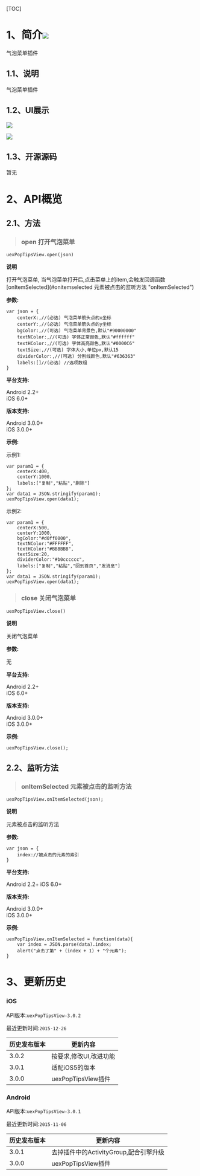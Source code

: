 [TOC]
# 1、简介[![](http://appcan-download.oss-cn-beijing.aliyuncs.com/%E5%85%AC%E6%B5%8B%2Fgf.png)]()
气泡菜单插件

## 1.1、说明
气泡菜单插件

## 1.2、UI展示
![](http://i.imgur.com/DXoWut3.png)

![](http://i.imgur.com/QgSQ7zY.png)

## 1.3、开源源码
暂无

# 2、API概览

## 2.1、方法

> ### open 打开气泡菜单

`uexPopTipsView.open(json)`

**说明**

打开气泡菜单, 当气泡菜单打开后,点击菜单上的item,会触发回调函数[onItemSelected](#onitemselected 元素被点击的监听方法 "onItemSelected")

**参数:**

```
var json = {
    centerX:,//(必选) 气泡菜单箭头点的x坐标
    centerY:,//(必选) 气泡菜单箭头点的y坐标
    bgColor:,//(可选) 气泡菜单背景色,默认"#90000000"
    textNColor:,//(可选) 字体正常颜色,默认"#ffffff"
    textHColor:,//(可选) 字体高亮颜色,默认"#0000C6"
    textSize:,//(可选) 字体大小,单位px,默认15
    dividerColor:,//(可选) 分割线颜色,默认"#636363"
    labels:[]//(必选) //选项数组
}
```

**平台支持:**

  
Android 2.2+  
iOS 6.0+

**版本支持:**

  
Android 3.0.0+  
iOS 3.0.0+

**示例:**

示例1:
```
var param1 = {
    centerX:400,
    centerY:1000,
    labels:["复制","粘贴","删除"]
};
var data1 = JSON.stringify(param1);
uexPopTipsView.open(data1);
```

示例2:
```
var param1 = {
    centerX:500,
    centerY:1000,
    bgColor:"#d0ff0000",
    textNColor:"#FFFFFF",
    textHColor:"#BBBBBB",
    textSize:20,
    dividerColor:"#b0cccccc",
    labels:["复制","粘贴","回到首页","发消息"]
};
var data1 = JSON.stringify(param1);
uexPopTipsView.open(data1);
```

> ### close 关闭气泡菜单

`uexPopTipsView.close()`

**说明**

关闭气泡菜单

**参数:**

无

**平台支持:**

   
Android 2.2+  
iOS 6.0+

**版本支持:**

  

Android 3.0.0+  
iOS 3.0.0+

**示例:**

```
uexPopTipsView.close();
```

## 2.2、监听方法

> ### onItemSelected 元素被点击的监听方法

`uexPopTipsView.onItemSelected(json);`

**说明**

元素被点击的监听方法

**参数:**

```
var json = {
    index://被点击的元素的索引
}

```

**平台支持:**

  
Android 2.2+
iOS 6.0+

**版本支持:**

  
Android 3.0.0+  
iOS 3.0.0+

**示例:**

  
```
uexPopTipsView.onItemSelected = function(data){
    var index = JSON.parse(data).index;
    alert("点击了第" + (index + 1) + "个元素");
}
```

# 3、更新历史

### iOS

API版本:`uexPopTipsView-3.0.2`

最近更新时间:`2015-12-26`

| 历史发布版本 | 更新内容 |
| ----- | ----- |
| 3.0.2 | 按要求,修改UI,改进功能 |
| 3.0.1 | 适配iOS5的版本 |
| 3.0.0 | uexPopTipsView插件 |

### Android

API版本:`uexPopTipsView-3.0.1`

最近更新时间:`2015-11-06`

| 历史发布版本 | 更新内容 |
| ----- | ----- |
| 3.0.1 | 去掉插件中的ActivityGroup,配合引擎升级 |
| 3.0.0 | uexPopTipsView插件 |
